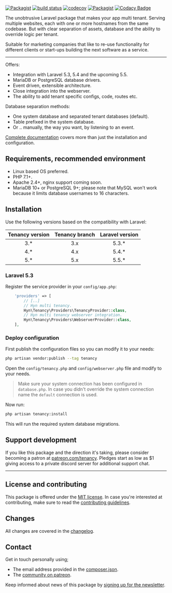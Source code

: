 [![Packagist](https://img.shields.io/packagist/v/hyn/multi-tenant.svg)]()
[![build status](https://gitlab.com/hyn-me/multi-tenant/badges/3.x/build.svg)](https://gitlab.com/hyn-me/multi-tenant/commits/3.x)
[![codecov](https://codecov.io/gl/hyn-me/multi-tenant/branch/3.x/graph/badge.svg)](https://codecov.io/gl/hyn-me/multi-tenant/branch/3.x)
[![Packagist](https://img.shields.io/packagist/dt/hyn/multi-tenant.svg)]()
[![Codacy Badge](https://api.codacy.com/project/badge/Grade/ac3e21d7a5f64e3f87f64c4913c1ca09)](https://www.codacy.com/app/Luceos/multi-tenant?utm_source=github.com&amp;utm_medium=referral&amp;utm_content=hyn/multi-tenant&amp;utm_campaign=Badge_Grade)

The unobtrusive Laravel package that makes your app multi tenant. Serving 
multiple websites, each with one or more hostnames from the same codebase. But
with clear separation of assets, database and the ability to override logic per
tenant.

Suitable for marketing companies that like to re-use functionality
for different clients or start-ups building the next software as a
 service.

---

Offers:

- Integration with Laravel 5.3, 5.4 and the upcoming 5.5.
- MariaDB or PostgreSQL database drivers.
- Event driven, extensible architecture.  
- Close integration into the webserver.
- The ability to add tenant specific configs, code, routes etc.

Database separation methods:

- One system database and separated tenant databases (default).
- Table prefixed in the system database.
- Or .. manually, the way you want, by listening to an event.

[Complete documentation](https://laravel-tenancy.com) covers more than just the
 installation and configuration.

## Requirements, recommended environment

- Linux based OS preferred.
- PHP 7.1+.
- Apache 2.4+, nginx support coming soon.
- MariaDB 10+ or PostgreSQL 9+; please note that MySQL won't work because it limits database usernames to 16 characters.

## Installation

Use the following versions based on the compatibility with Laravel:

| Tenancy version | Tenancy branch | Laravel version |
| :---: | :---: | :---: |
| 3.* | 3.x | 5.3.* |
| 4.* | 4.x | 5.4.* |
| 5.* | 5.x | 5.5.* |

### Laravel 5.3

Register the service provider in your `config/app.php`:

```php
    'providers' => [
        // [..]
        // Hyn multi tenancy.
        Hyn\Tenancy\Providers\TenancyProvider::class,
        // Hyn multi tenancy webserver integration.
        Hyn\Tenancy\Providers\WebserverProvider::class,
    ],
```

### Deploy configuration

First publish the configuration files so you can modify it to your needs:

```bash
php artisan vendor:publish --tag tenancy
```

Open the `config/tenancy.php` and `config/webserver.php` file and modify to your needs.

> Make sure your system connection has been configured in `database.php`. In case you didn't override the system connection name the `default` connection is used.

Now run:

```bash
php artisan tenancy:install
```
This will run the required system database migrations.

## Support development

If you like this package and the direction it's taking, please consider becoming a patron at [patreon.com/tenancy](http://patreon.com/tenancy). Pledges start as low as $1 giving access to a private discord server for additional support chat.

---

## License and contributing

This package is offered under the [MIT license](license.md). In case you're interested at
contributing, make sure to read the [contributing guidelines](.github/CONTRIBUTING.md).

## Changes

All changes are covered in the [changelog](changelog.md).

## Contact

Get in touch personally using;

- The email address provided in the [composer.json](composer.json).
- The [community on patreon](http://patreon.com/tenancy/community).

Keep informed about news of this package by [signing up for the newsletter](https://confirmsubscription.com/h/i/DB343D4781A9960C).
